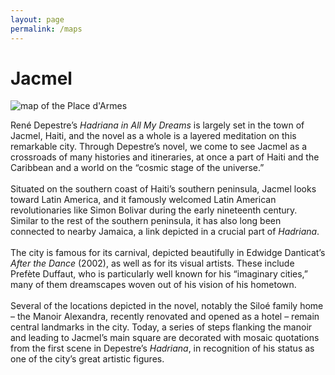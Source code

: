 ```yaml
---
layout: page
permalink: /maps
---
```


<h1>Jacmel</h1>

<div id="column-a"><img src="/hadriana/img/darmes.jpg" alt="map of the Place d'Armes"/></div>
<div id="column-b">
  <p>René Depestre’s <em>Hadriana in All My Dreams</em> is largely set in the town of Jacmel, Haiti,
and the novel as a whole is a layered meditation on this remarkable city. Through
Depestre’s novel, we come to see Jacmel as a crossroads of many histories and
itineraries, at once a part of Haiti and the Caribbean and a world on the “cosmic
stage of the universe.”<br><br>
Situated on the southern coast of Haiti’s southern peninsula, Jacmel looks toward
Latin America, and it famously welcomed Latin American revolutionaries like Simon
Bolivar during the early nineteenth century. Similar to the rest of the southern
peninsula, it has also long been connected to nearby Jamaica, a link depicted in a
    crucial part of <em>Hadriana</em>.<br><br>
The city is famous for its carnival, depicted beautifully in Edwidge Danticat’s <em>After
    the Dance</em> (2002), as well as for its visual artists. These include Prefète Duffaut, who is
particularly well known for his “imaginary cities,” many of them dreamscapes
woven out of his vision of his hometown.<br><br>
Several of the locations depicted in the novel, notably the Siloé family home – the Manoir Alexandra, recently renovated and opened as a hotel – remain central landmarks in the city. Today, a series of steps flanking the manoir and leading to
Jacmel’s main square are decorated with mosaic quotations from the first scene in Depestre’s <em>Hadriana</em>, in recognition of his status as one of the city’s great artistic
figures.</p> </div>
